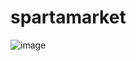 # spartamarket

![image](https://github.com/Juunsik/spartamarket/assets/81022033/931a00b4-ab02-4b05-bb78-99e0e25a45bb)

